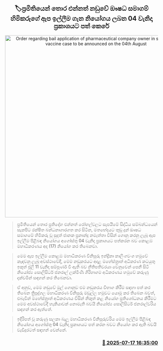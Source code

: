 <p align='center'><b><h2 align='center' title='Order regarding bail application of pharmaceutical company owner in substandard vaccine case to be announced on the 04th August'>🏷ප්‍රමිතියෙන් තොර එන්නත් නඩුවේ ඖෂධ සමාගම් හිමිකරුගේ ඇප ඉල්ලීම ගැන නියෝගය ලබන 04 වැනිදා ප්‍රකාශයට පත් කෙරේ</h2></b></p>
<p align='center'><img src='https://helakuru.sgp1.cdn.digitaloceanspaces.com/esana/images/lib/court-2.jpg' width='600' alt='Order regarding bail application of pharmaceutical company owner in substandard vaccine case to be announced on the 04th August'></p>

> ප්‍රමිතියෙන් තොර ප්‍රතිදේහ එන්නත් රෝහල්වලට සැපයීමේ සිද්ධිය සම්බන්ධයෙන් සැකපිට රක්ෂිත බන්ධනාගාරගත කර සිටින, මතභේදයට තුඩු දුන් ඖෂධ සමාගමේ හිමිකරු වූ සුදත් ජානක ප්‍රනාන්දු නමැත්තා විසින් ගොනු කරනු ලැබූ ඇප ඉල්ලීම පිළිබඳ නියෝගය අගෝස්තු 04 වැනිදා ප්‍රකාශයට පත්කරන බව කොළඹ මහාධිකරණය අද (17) නියෝග කර තිබෙනවා.

> මෙම ඇප ඉල්ලීම කොළඹ මහාධිකරණ විනිසුරු ඉන්ද්‍රිකා කාලිංගවංශ හමුවේ කැඳවනු ලැබු අවස්ථාවේදී, මෙම නඩුකරයට අදාළ මහේස්ත්‍රාත් අධිකරණ කටයුතු ඉකුත් ජූලි 11 වැනිදා සම්පූර්ණ වී ඇති බව නීතිපතිවරයා වෙනුවෙන් පෙනී සිටි නියෝජ්‍ය සොලිසිටර් ජනරාල් ලක්මිණී ගිරිහාගම අධිකරණය හමුවේ කරුණු දක්වමින් සඳහන් කර තිබෙනවා.

> ඒ අනුව, මෙම නඩුවේ මුල් ගොනුව එම නඩුකරය විභාග කිරීම සඳහා පත් කර තිබෙන ත්‍රිපුද්ගල මහාධිකරණ විනිසුරු මඩුල්ල හමුවට යොමු කර තිබෙන බවත්, එබැවින් මහේස්ත්‍රාත් අධිකරණය විසින් නිකුත් කළ නියෝග ප්‍රතිශෝධනය කිරීමට මෙම අවස්ථාවේදී හැකියාවක් නොමැති බවයි නියෝජ්‍ය සොලිසිටර් ජනරාල්වරිය සඳහන් කර ඇත්තේ‍.

> ඉදිරිපත් වූ කරුණු සලකා බැලූ මහාධිකරණ විනිසුරුවරිය මෙම ඉල්ලීම පිළිබඳ නියෝගය අගෝස්තු 04 වැනිදා ප්‍රකාශයට පත් කරන බවට නියෝග කර ඇති බවයි වැඩිදුරටත් සඳහන් වෙන්නේ.



<h3 align='right'><a href='https://www.helakuru.lk/esana/p/111945/'>📅 2025-07-17 16:35:00</a></h3>
